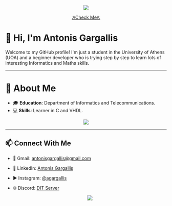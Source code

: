 <p align="center">
  <a href=" ">
    <img src="https://github.com/user-attachments/assets/5433a9e1-ebed-4e50-acb7-6b07721495b0" />
  </a>
  
<p align="center"> 
<a href="https://agargallis.github.io">↗️Check Me↖️</a>

# 👋 Hi, I'm Antonis Gargallis

Welcome to my GitHub profile! I'm just a student in the University of Athens (UOA) and a beginner developer who is trying step by step to learn lots of interesting Informatics and Maths skills.

---

# 🌟 About Me
- 🎓 **Education**: Department of Informatics and Telecommunications.
- 💻 **Skills**: Learner in C and VHDL.
 <p align="center">
  <a href="">
    <img src="https://skillicons.dev/icons?i=c,htmx,vscode" />
  </a>



---

## 📫 Connect With Me
- 📧 Gmail: [antonisgargallis@gmail.com](mailto:antonisgargallis@gmail..com)
- 💼 LinkedIn: [Antonis Gargallis](https://gr.linkedin.com/in/antonis-gargallis-0713ba326)
- ▶️ Instagram: [@agargallis](https://www.instagram.com/agargallis/?hl=en)
- 🌐 Discord: [DIT Server](https://discord.gg/qXGdk4j5)

  <p align="center">
  <a href="">
    <img src="https://skillicons.dev/icons?i=gmail,linkedin,instagram,discord" />
  </a>
</p>


<p align="center">
  <a href="">
    <img src="https://github.com/user-attachments/assets/eb5b9c40-5d6c-47d1-bda7-8bc88e0068e2/>
  </a>
     ---
